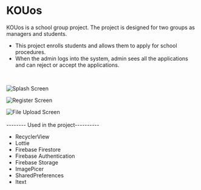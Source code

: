 # KOUos
KOUos is a school group project. The project is designed for two groups as managers and students.
<br>
- This project enrolls students and allows them to apply for school procedures.
- When the admin logs into the system, admin sees all the applications and can reject or accept the applications.
<br>

![Splash Screen](https://user-images.githubusercontent.com/44005768/145730566-5e930d40-4424-4ffc-86ff-6ac17942fb58.png)
<br>


![Register Screen](https://user-images.githubusercontent.com/44005768/145730567-b47c43fe-8831-475f-aaa1-df7002d740ad.png)
<br>


![File Upload Screen](https://user-images.githubusercontent.com/44005768/145730568-17398a3b-acbe-4425-8140-5c958b2d5ce3.png)
<br>
<br>
-------- Used in the project----------
<br>
* RecyclerView
* Lottie
* Firebase Firestore
* Firebase Authentication
* Firebase Storage
* ImagePicer
* SharedPreferences
* Itext
